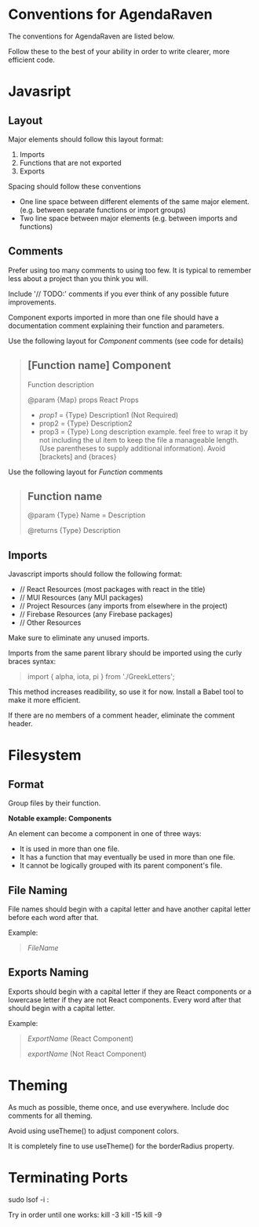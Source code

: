 # Conventions for AgendaRaven
The conventions for AgendaRaven are listed below.

Follow these to the best of your ability in order 
to write clearer, more efficient code.

# Javasript
## Layout
Major elements should follow this layout format:
1. Imports  
2. Functions that are not exported
3. Exports

Spacing should follow these conventions
- One line space between different elements of the same major element. (e.g. between separate functions or import groups)
- Two line space between major elements (e.g. between imports and functions)

## Comments
Prefer using too many comments to using too few. It is typical to remember less about a project than you think you will.

Include '// TODO:' comments if you ever think of any possible future improvements.

Component exports imported in more than one file should have a documentation comment explaining their function and parameters.

Use the following layout for *Component* comments
(see code for details)

> ## [Function name] Component
> 
> Function description
> 
> @param {Map} props React Props
> - *prop1* = {Type} Description1 (Not Required)
> - prop2 = {Type} Description2
> - prop3 = {Type} Long description example.
> feel free to wrap it by not including the ul item
> to keep the file a manageable length.
> (Use parentheses to supply additional
> information). Avoid [brackets] and {braces}

Use the following layout for *Function* comments

> ## Function name
> @param {Type} Name = Description
> 
> @returns {Type} Description


## Imports
Javascript imports should follow the following format:
- // React Resources (most packages with react in the title)
- // MUI Resources (any MUI packages)
- // Project Resources (any imports from elsewhere in the project)
- // Firebase Resources (any Firebase packages)
- // Other Resources

Make sure to eliminate any unused imports.

Imports from the same parent library should be imported using the curly braces syntax:

> import { alpha, iota, pi } from './GreekLetters';

This method increases readibility, so use it for now. Install a Babel tool to make it more efficient.

If there are no members of a comment header, eliminate the comment header.

# Filesystem
## Format
Group files by their function.

**Notable example: Components**

An element can become a component in one of three ways:

- It is used in more than one file.
- It has a function that may eventually be used in more than one file.
- It cannot be logically grouped with its parent component's file.

## File Naming
File names should begin with a capital letter and have another capital letter before each word after that.

Example:
> *FileName*

## Exports Naming
Exports should begin with a capital letter if they are React components or a lowercase letter if they are not React components. Every word after that should begin with a capital letter.

Example:
> *ExportName* (React Component) 
> 
> *exportName* (Not React Component)

# Theming
As much as possible, theme once, and use everywhere. Include doc comments for all theming. 

Avoid using useTheme() to adjust component colors.

It is completely fine to use useTheme() for the borderRadius property.


# Terminating Ports
sudo lsof -i :<Port>

Try in order until one works:
kill -3 <PID>
kill -15 <PID>
kill -9 <PID>